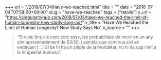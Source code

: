 +++
url = "/2018/07/04/have-we-reached.html"
title = ""
date = "2018-07-04T07:58:00+00:00"
slug = "have-we-reached"
tags = ["retalls"]
x_url = "https://singularityhub.com/2018/07/03/have-we-reached-the-limit-of-human-longevity-new-study-says-no/"
x_title = "Have We Reached the Limit of Human Longevity? New Study Says No"
x_source = ""
+++


> “Si viviu fins als cent-cinc anys, les probabilitats de morir en un any són aproximadament de 50/50, i sembla que continua així en endavant […] Si bé hi ha un altiplà de la mortalitat, no hi ha cap límit a la longevitat humana”.

